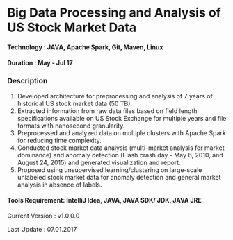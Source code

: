 # Big Data Processing and Analysis of US Stock Market Data

#### Technology : JAVA, Apache Spark, Git, Maven, Linux

#### Duration   : May - Jul 17 

### Description
1. Developed architecture for preprocessing and analysis of 7 years of historical US stock market data (50 TB).
2. Extracted information from raw data files based on field length specifications available on US Stock Exchange for multiple years and file formats with nanosecond granularity.
3. Preprocessed and analyzed data on multiple clusters with Apache Spark for reducing time complexity.
4. Conducted stock market data analysis (multi-market analysis for market dominance) and anomaly detection (Flash crash day - May 6, 2010, and August 24, 2015) and generated visualization and report.
5. Proposed using unsupervised learning/clustering on large-scale unlabeled stock market data for anomaly detection and general market analysis in absence of labels.

#### Tools Requirement: IntelliJ Idea, JAVA, JAVA SDK/ JDK, JAVA JRE 

Current Version  : v1.0.0.0

Last Update      : 07.01.2017
